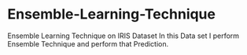 # Ensemble-Learning-Technique
Ensemble Learning Technique on IRIS Dataset
In this Data set I perform Ensemble Technique and perform that Prediction.
